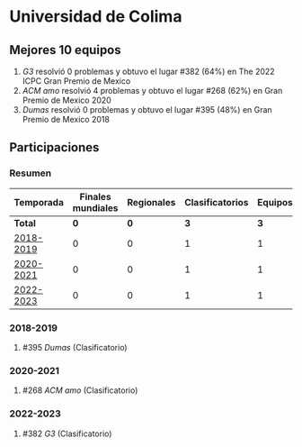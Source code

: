 ---
---

# Universidad de Colima

## Mejores 10 equipos

1. _G3_ resolvió 0 problemas y obtuvo el lugar #382 (64%) en The 2022 ICPC Gran Premio de Mexico
1. _ACM amo_ resolvió 4 problemas y obtuvo el lugar #268 (62%) en Gran Premio de Mexico 2020
1. _Dumas_ resolvió 0 problemas y obtuvo el lugar #395 (48%) en Gran Premio de Mexico 2018

## Participaciones

### Resumen

| Temporada | Finales mundiales | Regionales | Clasificatorios | Equipos |
| --- | --- | --- | --- | --- |
| **Total** | **0** | **0** | **3** | **3** |
| [2018-2019](#2018-2019) | 0 | 0 | 1 | 1 |
| [2020-2021](#2020-2021) | 0 | 0 | 1 | 1 |
| [2022-2023](#2022-2023) | 0 | 0 | 1 | 1 |

### 2018-2019

1. #395 _Dumas_ (Clasificatorio)

### 2020-2021

1. #268 _ACM amo_ (Clasificatorio)

### 2022-2023

1. #382 _G3_ (Clasificatorio)



